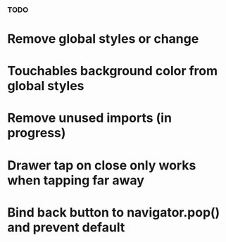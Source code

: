 ### TODO ###

# Remove global styles or change
# Touchables background color from global styles
# Remove unused imports (in progress)
# Drawer tap on close only works when tapping far away
# Bind back button to navigator.pop() and prevent default